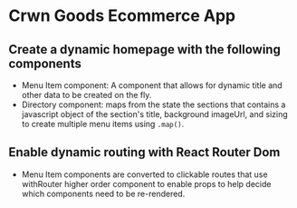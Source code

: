 # Crwn Goods Ecommerce App

## Create a dynamic homepage with the following components
  - Menu Item component: A component that allows for dynamic title and other data to be created on the fly.
  - Directory component: maps from the state the sections that contains a javascript object of the section's title, background imageUrl, and sizing to create multiple menu items using ```.map()```.

## Enable dynamic routing with React Router Dom
  - Menu Item components are converted to clickable routes that use withRouter higher order component to enable props to help decide which components need to be re-rendered.